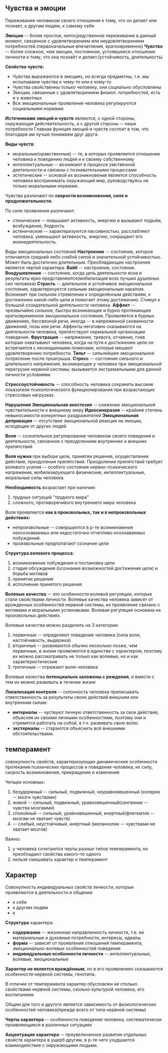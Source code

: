 ## Чувства и эмоции
Переживания человеком своего отношения к тому, что он делает или познает, к другим людям, к самому себе

**Эмоции** -- более простое, непосредственное переживание в данный момент, связанное с удовлетворением или неудовлетворением потребностей.(первоначальные впечатления, кратковременно)
**Чувство** -- более сложное, чем эмоции, постоянное, устоявшееся отношение личности к тому, что она познаёт и делает.(устойчивость, длительность)

**Свойства чувств:**
- Чувства выражаются в эмоциях, но всегда предметны, т.е. мы испытываем чувства к чему-то или к кому-то
- Чувства свойственны только человеку, они социально обусловлены
- Эмоции, связанные с удовлетворением физиол. потребностей, есть и у животных
- Все эмоциональные проявления человека регулируются социальными нормами.

**Источниками эмоций и чувств**  являются, с одной стороны, окружающая действительность, а с другой стороны -- наши потребности
Главная функция эмоций и чувств состоит в том, что благодаря им лучше понимаем друг друга.


**Виды чувств**:
- моральные(нравственные) -- те, в которых проявляется отношение человека к поведению людей и к своему собственному
- интеллектуальные -- возникают в процессе умственной деятельности и связаны с познавательными процессами
- эстетические -- основой их возникновения является способность человека воспринимать окружающий мир, руководствуясь не только моральными нормами.

Чувства различают по **скорости возникновения, силе и продолжительности.**

По силе проявления различают:
- стенические -- повышают активность, энергию и вызывают подъём, возбуждение, бодрость
- астенические -- характеризуются пассивностью, расслабляют человека, уменьшают активность, энергию, сокращают его жизнедеятельность.

Виды эмоциональных состояний
**Настроение** -- состояние, которое отличается средней либо слабой силой и значительной устойчивостью. Может быть достаточно длительным. Преобладающее настроение является чертой характера.
**Вайб** -- настроение, состояние. 
**Воодушевление** -- состояние, когда цель  деятельности ясна и результаты ярко представляются(мобилизация всех лучших душевных сил человека)
**Страсть** -- длительное и устойчивое эмоциональное состояние, характеризуется сильным эмоциональным накалом. Возникает при сильном стремлении к определённым действиям, к достижению какой-либо цели и помогает этому достижению. Стимул к большой созидательной деятельности человека.
**Аффект** -- чрезвычайно сильное, быстро возникающее и бурно протекающее кратковременное эмоциональное состояние. Проявляется в бурных движениях, бессвязной речи, иногда -- в напряженной скованности движений, позы или речи. Аффекты негативно сказываются на деятельности человека, препятствуют нормальной организации поведения. 
**Фрустрация** -- напряжение, тревога, отчаяние, гнев которые охватывают человека, когда на пути к достижению цели он встречается с неожиданными помехами, которые мешают удовлетворению потребности.
**Тильт** -- сильнейшее эмоциональное потрясение после проигрыша.
**Стресс** -- состояние сильного и длительного напряжения, возникающее у человека при эмоциональной перегрузке нервной системы; вызывается экстремальными для данной личности условиями. 

**Стрессоустойчивость** -- способность человека сохранять высокие показатели психологического функционирования при возрастающих стрессовых нагрузках.

**Нарушения**
**Эмоциональная анестезия** -- снижение эмоциональной чувствительности к внешнему миру
**Идеосинкразия** -- крайняя степень невыносимости конкретных раздражителей
**Эмоциональная депривация** -- отсутствие эмоциональной реакции на эмоции, исходящие от других людей

**Воля** -- сознательное регулирование человеком своего поведения и деятельности, связанное с преодолением внутренних и внешних препятствий

**Воля нужна** при выборе цели, принятии решения, осуществлении действия, преодоления препятствий. Преодоление препятствий требует волевого усилия -- особого состояния нервно-психического напряжения, мобилизирующего физические, интеллектуальные, моральные силы человека.

**Необходимость** возрастает при наличии:
1) трудных ситуаций "трудного мира"
2) сложного, противоречивого внутреннего мира человека

Воля проявляется **как в произвольных, так и в непроизвольных действиях:**
- непроизвольные -- совершаются в р-те возникновения неосознаваемых или недостаточно отчетливо осознаваемых побуждений.
- произвольные предполагают сознание цели

**Структура волевого процесса**:
1) возникновение побуждения и постановка цели
2) стадия обсуждения (осознание возможностей достижения цели) и борьба мотивов
3) принятие решения
4) исполнение принятого решения

**Волевые качества** -- это особенности волевой регуляции, которые стали свойствами личности.
Волевые качества человека зависят от врожденных особенностей нервной системы, их проявление связано с мотивами и моральными установками. Волевая регуляция основана на произвольных действиях.

Волевые качества можно разделить на 3 категории:
1) первичные -- определяют поведение человека (сила воли, настойчивость, выдержка)
2) вторичные -- развиваются обычно несколько позже, чем первичные, в жизни проявляются в единстве с характером, поэтому их можно рассматривать не только как волевые, но и как характеристические
3) третичные -- отражают волю человека

Волевые качества **потенциально заложены с рождения**, и вмести с тем их можно развивать в течение жизни

**Локализация контроля** -- склонность человека приписывать ответственность за результаты своих действий внешним или внутренним силам:
- **интерналы** -- чуствуют личную ответственность за свои действия, объясняя их своими личными особенностями, поэтому они и стремятся работать на собой, в т.ч. развивать свою волю.
- **экстерналы** -- стараются объяснить всё внешними обстоятельствами. 

## темперамент
совокупность свойств, характеризующих динамические особенности протекания психических процессов и поведения человека, их силу, скорость возникновения, прекращение и изменение

Четыре основных:
1) безудержный -- сильный, подвижный, неуравновешенный (холерик -- мозги чувствами)
2) живой -- сильный, подвижный, уравновешенный(сангвиник -- чувства мозгамми)
3) спокойный -- сильный, уравновешенный, инертный(флегматик -- мозгам не хватает чувств)
4) -- слабый, неустойчивый, инертный (меланхолик -- чувствами не хватает мозгов)

Важно:
1) у человека сочетаются черты разных типов темперамента, но преобладают свойства какого-то одного
2) нельзя смешивать характер и темперамент

## Характер
Совокупность индивидуальных свойств личности, которые проявляются в деятельности и общении

- к себе
- к другим людям
- к

**Структура** характера:
- **содержание** -- жизненная направленность личности, т.е. ее материальные и духовные потребности, интересы, идеалы
- **форма** -- зависит от проявления отношений темперамента, эмоционально-волевых особенностей поведения
- **индивидуальные особенности личности** -- интеллектуальные, волевые, эмоциональные

**Характер не является врождённым**, но в его проявлениях сказываются особенности нервной системы, генотипа.

В отличие от темперамента характер обусловлен не столько свойствами нервной системы, сколько культурой человека, его воспитанием

Общим для того и другого является зависимость от физиологических особенностей человека(прежде всего от типа нервной системы)

**Черты характера** -- особенности поведения человека, систематически проявляющиеся в различных ситуациях

**Акцентуация характера** -- преувеличенное развитие отдельных свойств характера в ущерб другим, в р-те чего ухудшается взаимодействие с окружающими людьми.

